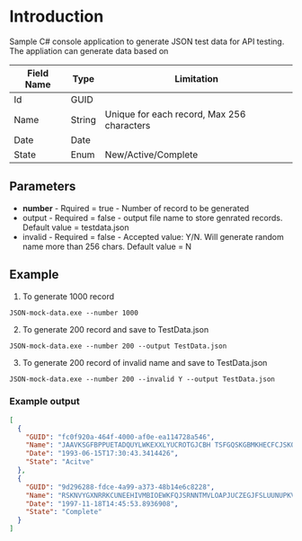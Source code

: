 # Introduction
Sample C# console application to generate JSON test data for API testing. The appliation can generate data based on 


| Field Name | Type | Limitation |
| ----------- | ----------- | ----------- |
| Id | GUID |
| Name | String | Unique for each record, Max 256 characters |
| Date | Date |
| State | Enum | New/Active/Complete |


## Parameters
- **number** - Rquired = true - Number of record to be generated
- output - Required = false - output file name to store genrated records. Default value = testdata.json
- invalid - Required = false - Accepted value: Y/N. Will generate random name more than 256 chars. Default value = N

## Example
1. To generate 1000 record

```JSON-mock-data.exe --number 1000```

2. To generate 200 record and save to TestData.json

```JSON-mock-data.exe --number 200 --output TestData.json```

3. To generate 200 record of invalid name and save to TestData.json

```JSON-mock-data.exe --number 200 --invalid Y --output TestData.json```
### Example output
```json
[
  {
    "GUID": "fc0f920a-464f-4000-af0e-ea114728a546",
    "Name": "JAAVKSGFBPPUETADQUYLWKEXXLYUCROTGJCBH TSFGQSKGBMKHECFCJSKQZIXMMTSRNOMYSURUODWDXCKTNEDROIUQPIZKVSUW",
    "Date": "1993-06-15T17:30:43.3414426",
    "State": "Acitve"
  },
  {
    "GUID": "9d296288-fdce-4a99-a373-48b14e6c8228",
    "Name": "RSKNVYGXNRRKCUNEEHIVMBIOEWKFQJSRNNTMVLOAPJUCZEGJFSLUUNUPKVJZOAHEZAWPBAJTTIGCHFPZPAAXXYWASDCABOMOCPDZHQIEJSAMGSIEGJJNAJ RSKNVYGXNRRKCUNEEHIVMBIOEWKFQJSRNNTMVLOAPJUCZEGJFSLUUNUP",
    "Date": "1997-11-18T14:45:53.8936908",
    "State": "Complete"
  }
]

```
